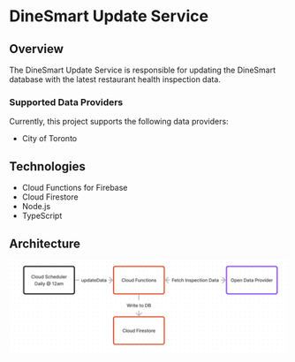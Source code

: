 # DineSmart Update Service
## Overview
The DineSmart Update Service is responsible for updating the DineSmart database with the latest restaurant health
inspection data.

### Supported Data Providers
Currently, this project supports the following data providers:
- City of Toronto

## Technologies
- Cloud Functions for Firebase
- Cloud Firestore
- Node.js
- TypeScript

## Architecture
![architecture](./images/architecture.png)
